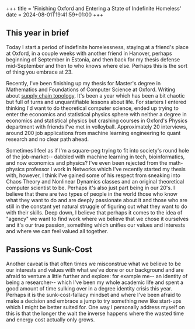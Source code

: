 +++
title = 'Finishing Oxford and Entering a State of Indefinite Homeless'
date = 2024-08-01T19:41:59+01:00
+++

## This year in brief

Today I start a period of indefinite homelessness, staying at a friend's place at Oxford, in a couple weeks with another friend in Hanover, perhaps beginning of September in Estonia, and then back for my thesis defense mid-September and then to who knows where else. Perhaps this is the sort of thing you embrace at 23.

Recently, I've been finishing up my thesis for Master's degree in Mathematics and Foundations of Computer Science at Oxford. Writing about [supply chain topology](/projects/economics/supply-chain-reconstruction/). It's been a year which has been a bit chaotic but full of turns and unquantifiable lessons about life. For starters I entered thinking I'd want to do theoretical computer science, ended up trying to enter the economics and statistical physics sphere with neither a degree in economics and statistical physics but crashing courses in Oxford's Physics department with friends I've met in volleyball. Approximately 20 interviews, around 200 job applications from machine learning engineering to quant research and no clear path ahead. 

Sometimes I feel as if I'm a square-peg trying to fit into society's round hole of the job-market-- dabbled with machine learning in tech, bioinformatics, and now economics and physics? I've even been rejected from the math-physics professor I work in Networks which I've recently started my thesis with, however, I think I've gained some of his respect from sneaking into Chaos Theory and Nonlinear Dynamics classes and an original theoretical computer scientist to be. Perhaps it's also just part being in our 20's. I believe that there are two types of people in the world those who know what they want to do and are deeply passionate about it and those who are still in the constant yet natural struggle of figuring out what they want to do with their skills. Deep down, I believe that perhaps it comes to the idea of "agency" we want to find work where we believe that we chose it ourselves and it's our true passion, something which unifies our values and interests and where we can feel valued all together. 

## Passions vs Sunk-Cost

Another caveat is that often times we misconstrue what we believe to be our interests and values with what we've done or our background and are afraid to venture a little further and explore: for example me-- an identity of being a researcher-- which I've been my whole academic life and spent a good amount of time sulking over in a degree identity crisis this year. Perhaps it is the sunk-cost-fallacy mindset and where I've been afraid to make a decision and embrace a jump to try something new like start-ups which I might be better suited for. One way I personally address myself on this is that the longer the wait the inverse happens where the wasted time and energy cost actually only grows. 
